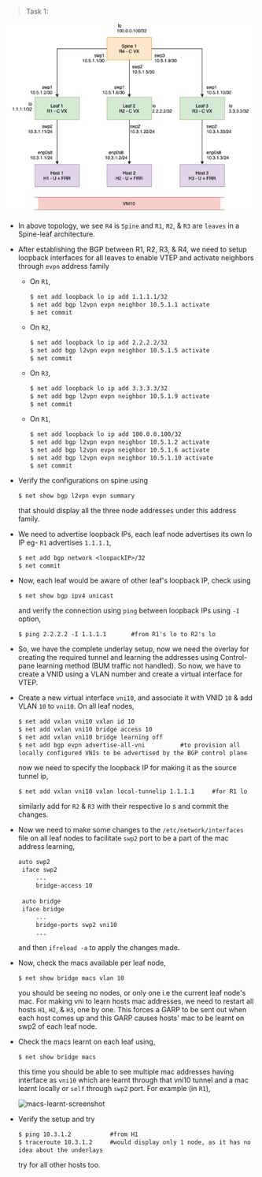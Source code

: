 >Task 1:

![topology](https://github.com/alwaysiamkk/Internship/blob/main/Week%2010%20%26%2011/t1.topology.png)

* In above topology, we see `R4` is `Spine` and `R1`, `R2`, & `R3` are `leaves` in a Spine-leaf architecture.

* After establishing the BGP between R1, R2, R3, & R4, we need to setup loopback interfaces for all leaves to enable VTEP and activate neighbors through `evpn` address family

    * On `R1`,
      ```nclu
      $ net add loopback lo ip add 1.1.1.1/32
      $ net add bgp l2vpn evpn neighbor 10.5.1.1 activate
      $ net commit
      ```

    * On `R2`,
      ```nclu
      $ net add loopback lo ip add 2.2.2.2/32
      $ net add bgp l2vpn evpn neighbor 10.5.1.5 activate
      $ net commit
      ```

    * On `R3`,
      ```nclu
      $ net add loopback lo ip add 3.3.3.3/32
      $ net add bgp l2vpn evpn neighbor 10.5.1.9 activate
      $ net commit
      ```

    * On `R1`,
      ```nclu
      $ net add loopback lo ip add 100.0.0.100/32
      $ net add bgp l2vpn evpn neighbor 10.5.1.2 activate
      $ net add bgp l2vpn evpn neighbor 10.5.1.6 activate
      $ net add bgp l2vpn evpn neighbor 10.5.1.10 activate
      $ net commit
      ```

* Verify the configurations on spine using
    ```nclu
    $ net show bgp l2vpn evpn summary
    ```
    that should display all the three node addresses under this address family.

* We need to advertise loopback IPs, each leaf node advertises its own lo IP eg- `R1` advertises `1.1.1.1`,
    ```nclu
    $ net add bgp network <loopackIP>/32
    $ net commit
    ```

* Now, each leaf would be aware of other leaf's loopback IP, check using
    ```nclu
    $ net show bgp ipv4 unicast
    ```
    and verify the connection using `ping` between loopback IPs using `-I` option,
    ```nclu
    $ ping 2.2.2.2 -I 1.1.1.1       #from R1's lo to R2's lo
    ```

* So, we have the complete underlay setup, now we need the overlay for creating the required tunnel and learning the addresses using Control-pane learning method (BUM traffic not handled). So now, we have to create a VNID using a VLAN number and create a virtual interface for VTEP.

* Create a new virtual interface `vni10`, and associate it with VNID `10` & add VLAN `10` to `vni10`. On all leaf nodes,
    ```nclu
    $ net add vxlan vni10 vxlan id 10
    $ net add vxlan vni10 bridge access 10
    $ net add vxlan vni10 bridge learning off
    $ net add bgp evpn advertise-all-vni          #to provision all locally configured VNIs to be advertised by the BGP control plane      
    ```
    now we need to specify the loopback IP for making it as the source tunnel ip,
    ```nclu
    $ net add vxlan vni10 vxlan local-tunnelip 1.1.1.1     #for R1 lo
    ```
    similarly add for `R2` & `R3` with their respective lo s and commit the changes.

* Now we need to make some changes to the `/etc/network/interfaces` file on all leaf nodes to facilitate `swp2` port to be a part of the mac address learning,
    ```
    auto swp2
     iface swp2
         ...
         bridge-access 10

     auto bridge
     iface bridge
         ...
         bridge-ports swp2 vni10
         ...
    ```
    and then `ifreload -a` to apply the changes made.

* Now, check the macs available per leaf node,
    ```nclu
    $ net show bridge macs vlan 10
    ```
    you should be seeing no nodes, or only one i.e the current leaf node's mac. For making vni to learn hosts mac addresses, we need to restart all hosts `H1`, `H2`, & `H3`, one by one. This forces a GARP to be sent out when each host comes up and this GARP causes hosts' mac to be learnt on swp2 of each leaf node.

* Check the macs learnt on each leaf using,
    ```nclu
    $ net show bridge macs
    ```
    this time you should be able to see multiple mac addresses having interface as `vni10` which are learnt through that vni10 tunnel and a mac learnt locally or `self` through `swp2` port. For example (in `R1`),

    ![macs-learnt-screenshot](https://i.ibb.co/mG73tGj/macs-learnt-output.png)

* Verify the setup and try
    ```nclu
    $ ping 10.3.1.2           #from H1
    $ traceroute 10.3.1.2     #would display only 1 node, as it has no idea about the underlays
    ```
    try for all other hosts too.
